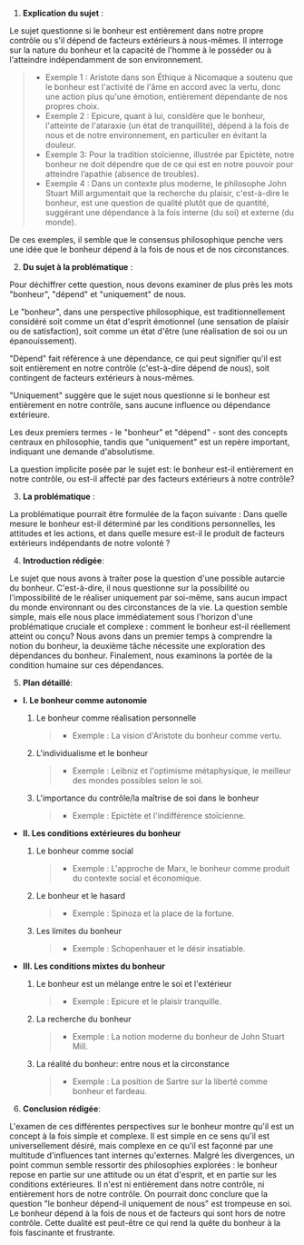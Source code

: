 1. **Explication du sujet** :

Le sujet questionne si le bonheur est entièrement dans notre propre contrôle ou s'il dépend de facteurs extérieurs à nous-mêmes. Il interroge sur la nature du bonheur et la capacité de l'homme à le posséder ou à l'atteindre indépendamment de son environnement.

> - Exemple 1 : Aristote dans son Éthique à Nicomaque a soutenu que le bonheur est l'activité de l'âme en accord avec la vertu, donc une action plus qu'une émotion, entièrement dépendante de nos propres choix.
> - Exemple 2 : Epicure, quant à lui, considère que le bonheur, l'atteinte de l'ataraxie (un état de tranquillité), dépend à la fois de nous et de notre environnement, en particulier en évitant la douleur.
> - Exemple 3: Pour la tradition stoïcienne, illustrée par Epictète, notre bonheur ne doit dépendre que de ce qui est en notre pouvoir pour atteindre l’apathie (absence de troubles).
> - Exemple 4 : Dans un contexte plus moderne, le philosophe John Stuart Mill argumentait que la recherche du plaisir, c'est-à-dire le bonheur, est une question de qualité plutôt que de quantité, suggérant une dépendance à la fois interne (du soi) et externe (du monde).

De ces exemples, il semble que le consensus philosophique penche vers une idée que le bonheur dépend à la fois de nous et de nos circonstances.

2. **Du sujet à la problématique** :

Pour déchiffrer cette question, nous devons examiner de plus près les mots "bonheur", "dépend" et "uniquement" de nous.

Le "bonheur", dans une perspective philosophique, est traditionnellement considéré soit comme un état d'esprit émotionnel (une sensation de plaisir ou de satisfaction), soit comme un état d'être (une réalisation de soi ou un épanouissement).

"Dépend" fait référence à une dépendance, ce qui peut signifier qu'il est soit entièrement en notre contrôle (c'est-à-dire dépend de nous), soit contingent de facteurs extérieurs à nous-mêmes.

"Uniquement" suggère que le sujet nous questionne si le bonheur est entièrement en notre contrôle, sans aucune influence ou dépendance extérieure.

Les deux premiers termes - le "bonheur" et "dépend" - sont des concepts centraux en philosophie, tandis que "uniquement" est un repère important, indiquant une demande d'absolutisme.

La question implicite posée par le sujet est: le bonheur est-il entièrement en notre contrôle, ou est-il affecté par des facteurs extérieurs à notre contrôle?

3. **La problématique** :

La problématique pourrait être formulée de la façon suivante : Dans quelle mesure le bonheur est-il déterminé par les conditions personnelles, les attitudes et les actions, et dans quelle mesure est-il le produit de facteurs extérieurs indépendants de notre volonté ?

4. **Introduction rédigée**: 

Le sujet que nous avons à traiter pose la question d'une possible autarcie du bonheur. C'est-à-dire, il nous questionne sur la possibilité ou l'impossibilité de le réaliser uniquement par soi-même, sans aucun impact du monde environnant ou des circonstances de la vie. La question semble simple, mais elle nous place immédiatement sous l'horizon d'une problématique cruciale et complexe : comment le bonheur est-il réellement atteint ou conçu? Nous avons dans un premier temps à comprendre la notion du bonheur, la deuxième tâche nécessite une exploration des dépendances du bonheur. Finalement, nous examinons la portée de la condition humaine sur ces dépendances.

5. **Plan détaillé**:

* **I. Le bonheur comme autonomie**

    1. Le bonheur comme réalisation personnelle
          > - Exemple : La vision d'Aristote du bonheur comme vertu.
    
    2.  L'individualisme et le bonheur
          > - Exemple : Leibniz et l'optimisme métaphysique, le meilleur des mondes possibles selon le soi.
          
    3.  L'importance du contrôle/la maîtrise de soi dans le bonheur
          > - Exemple : Epictète et l'indifférence stoïcienne.

* **II. Les conditions extérieures du bonheur**

    1. Le bonheur comme social
          > - Exemple : L'approche de Marx, le bonheur comme produit du contexte social et économique.
    
    2.  Le bonheur et le hasard
          > - Exemple : Spinoza et la place de la fortune.
          
    3.  Les limites du bonheur
          > - Exemple : Schopenhauer et le désir insatiable.

* **III. Les conditions mixtes du bonheur**

    1. Le bonheur est un mélange entre le soi et l'extérieur
          > - Exemple : Epicure et le plaisir tranquille.
       
    2.  La recherche du bonheur
          > - Exemple : La notion moderne du bonheur de John Stuart Mill.

    3.  La réalité du bonheur: entre nous et la circonstance
          > - Exemple : La position de Sartre sur la liberté comme bonheur et fardeau.

6. **Conclusion rédigée**: 

L'examen de ces différentes perspectives sur le bonheur montre qu'il est un concept à la fois simple et complexe. Il est simple en ce sens qu'il est universellement désiré, mais complexe en ce qu'il est façonné par une multitude d'influences tant internes qu'externes. Malgré les divergences, un point commun semble ressortir des philosophies explorées : le bonheur repose en partie sur une attitude ou un état d'esprit, et en partie sur les conditions extérieures. Il n'est ni entièrement dans notre contrôle, ni entièrement hors de notre contrôle. On pourrait donc conclure que la question "le bonheur dépend-il uniquement de nous" est trompeuse en soi. Le bonheur dépend à la fois de nous et de facteurs qui sont hors de notre contrôle. Cette dualité est peut-être ce qui rend la quête du bonheur à la fois fascinante et frustrante.
